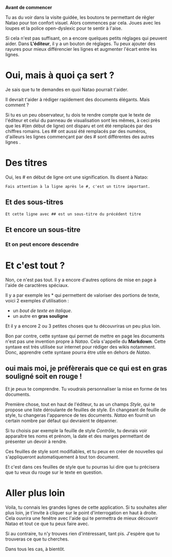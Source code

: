 **Avant de commencer**

Tu as du voir dans la visite guidée, les boutons te permettant de rêgler Natao pour ton confort visuel. Alors commences par cela. Joues avec les loupes et la police open-dyslexic pour te sentir à l'aise.

Si cela n'est pas suffisant, on a encore quelques petits réglages qui peuvent aider. Dans **L'éditeur**, il y a un bouton de réglages. Tu peux ajouter des rayures pour mieux différencier les lignes et augmenter l'écart entre  les lignes.

# Oui, mais à quoi ça sert ?
Je sais que tu te demandes en quoi Natao pourrait t'aider.

Il devrait t'aider à rédiger rapidement des documents élégants. Mais comment ?

Si tu es un peu observateur, tu dois te rendre compte que le texte de l'éditeur et celui du panneau de visualisation sont les mêmes, à ceci près que les #(en début de ligne) ont disparu et ont été remplacés par des chiffres romains. Les ## ont aussi été remplacés par des numéros, d'ailleurs les lignes commençant par des # sont différentes des autres lignes .

# Des titres
Oui, les # en début de ligne ont une signification. Ils disent à Natao:

	Fais attention à la ligne après le #, c'est un titre important.

## Et des sous-titres
	Et cette ligne avec ## est un sous-titre du précédent titre

## Et encore un sous-titre

### Et on peut encore descendre

# Et c'est tout ?

Non, ce n'est pas tout. Il y a encore d'autres options de mise en page à l'aide de caractères spéciaux.

Il y a par exemple les \* qui permettent de valoriser des portions de texte, voici 2 exemples d'utilisation :
- un *bout de texte en italique*.
- un autre en **gras souligne**

Et il y a encore 2 ou 3 petites choses que tu découvriras un peu plus loin.

Bon par contre, cette syntaxe qui permet de mettre en page les documents n'est pas une invention propre à *Natao*.
Cela s'appelle du **Markdown**. Cette syntaxe est très utilisée sur internet pour rédiger des wikis notamment.
Donc, apprendre cette syntaxe pourra être utile en dehors de *Natao*.

## oui mais moi, je préfèrerais que ce qui est en gras souligné soit en rouge !
Et je peux te comprendre. Tu voudrais personnaliser la mise en forme de tes documents.

Première chose, tout en haut de l'éditeur, tu as un champs *Style*, qui te propose une liste déroulante de feuilles de style. En changeant de feuille de style, tu changeras l'apparence de tes documents.
*Natao* en fournit un certain nombre par défaut qui devraient te dépanner.

Si tu choisis par exemple la feuille de style *Contrôle*, tu devrais voir apparaître tes noms et prénom, la date et des marges permettant de présenter un devoir à rendre.

Ces feuilles de style sont modifiables, et tu peux en créer de nouvelles qui s'appliqueront automatiquement à tout ton document.

Et c'est dans ces feuilles de style que tu pourras lui dire que tu précisera que tu veux du rouge sur le texte en question.

# Aller plus loin
Voila, tu connais les grandes lignes de cette application. Si tu souhaites aller plus loin, je t'invite à cliquer sur le point d'interrogation en haut à droite. Cela ouvrira une fenêtre avec l'aide qui te permettra de mieux découvrir Natao et tout ce que tu peux faire avec.

Si au contraire, tu n'y trouves rien d'intéressant, tant pis. J'espère que tu trouveras ce que tu cherches.

Dans tous les cas, à bientôt.